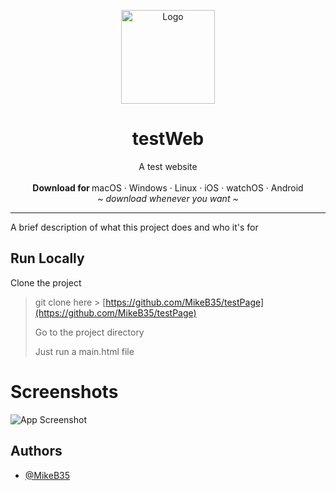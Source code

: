 
<p align="center">
  <a href="#">
    
  </a>
  <p align="center">
   <img width="150" height="150" src="birdPFP.png" alt="Logo">
  </p>
  <h1 align="center"><b>testWeb</b></h1>
  <p align="center">
  A test website
    <br />
    <br />
    <b>Download for </b>
    macOS
    ·
    Windows
    ·
    Linux
    ·
    iOS
    ·
    watchOS
    ·
    Android
    <br />
    <i>~ download whenever you want ~</i>
  </p>
</p>

---
A brief description of what this project does and who it's for


## Run Locally

Clone the project

>   git clone here > [https://github.com/MikeB35/testPage](https://github.com/MikeB35/testPage)
>   
>   Go to the project directory
>   
>   Just run a main.html file

# Screenshots

![App Screenshot](screenshots/screecnshot1.jpg)

## Authors

- [@MikeB35](https://www.github.com/MikeB35)


#
